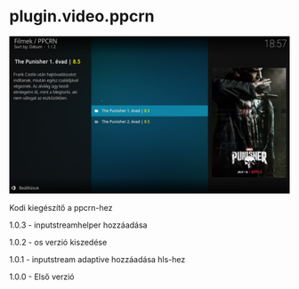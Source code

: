 # plugin.video.ppcrn
![Logo](resources/screenshots/screenshot-2.jpg)

Kodi kiegészítő a ppcrn-hez

1.0.3 - inputstreamhelper hozzáadása

1.0.2 - os verzió kiszedése

1.0.1 - inputstream adaptive hozzáadása hls-hez

1.0.0 - Első verzió
